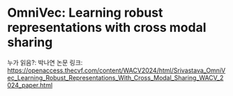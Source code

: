 # OmniVec: Learning robust representations with cross modal sharing

누가 읽음?: 박나연
논문 링크: https://openaccess.thecvf.com/content/WACV2024/html/Srivastava_OmniVec_Learning_Robust_Representations_With_Cross_Modal_Sharing_WACV_2024_paper.html